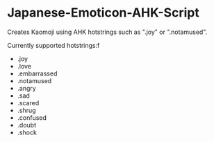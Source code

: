 # Japanese-Emoticon-AHK-Script
Creates Kaomoji using AHK hotstrings such as ".joy" or ".notamused".

Currently supported hotstrings:f
* .joy
* .love
* .embarrassed
* .notamused
* .angry
* .sad
* .scared
* .shrug
* .confused
* .doubt
* .shock
